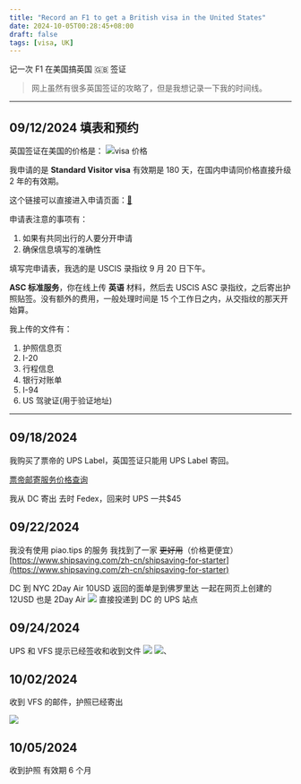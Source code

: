 ```yaml
---
title: "Record an F1 to get a British visa in the United States"
date: 2024-10-05T00:28:45+08:00
draft: false
tags: [visa, UK]
---
```


记一次 F1 在美国搞英国 🇬🇧 签证
> 网上虽然有很多英国签证的攻略了，但是我想记录一下我的时间线。
- - -
## 09/12/2024 填表和预约
英国签证在美国的价格是：
![visa 价格](https://yun.cmand.top/uploads/blog/visa.png "价格")

我申请的是 **Standard Visitor visa** 有效期是 180 天，在国内申请同价格直接升级 2 年的有效期。

这个链接可以直接进入申请页面：[🔗](https://visas-immigration.service.gov.uk/apply-visa-type/visit)

申请表注意的事项有：
1. 如果有共同出行的人要分开申请
2. 确保信息填写的准确性


填写完申请表，我选的是 USCIS 录指纹 9 月 20 日下午。

**ASC 标准服务**，你在线上传 **英语** 材料，然后去 USCIS ASC 录指纹，之后寄出护照贴签。没有额外的费用，一般处理时间是 15 个工作日之内，从交指纹的那天开始算。

 我上传的文件有：
1. 护照信息页
2. I-20 
3. 行程信息
4. 银行对账单
5. I-94
6. US 驾驶证(用于验证地址)
- - -
## 09/18/2024 
我购买了票帝的 UPS Label，英国签证只能用 UPS Label 寄回。

[票帝邮寄服务价格查询](https://docs.google.com/spreadsheets/d/1zfc-xUQgRe-Dt4i2U23S59GWOXD1LPompKMI-w2ULfM/edit)

我从 DC 寄出 去时 Fedex，回来时 UPS 一共$45

## 09/22/2024
我没有使用 piao.tips 的服务
我找到了一家 ~~更好用~~（价格更便宜）[https://www.shipsaving.com/zh-cn/shipsaving-for-starter](https://www.shipsaving.com/zh-cn/shipsaving-for-starter)

DC 到 NYC 2Day Air 10USD
返回的面单是到佛罗里达 一起在网页上创建的 12USD 也是 2Day Air
![](https://i.uid.si/ming/20240924234424.png)
直接投递到 DC 的 UPS 站点

## 09/24/2024
UPS 和 VFS 提示已经签收和收到文件
![](https://i.uid.si/ming/20240924234819.png)
![](https://i.uid.si/ming/20240924234937.png)、

## 10/02/2024
收到 VFS 的邮件，护照已经寄出

![](https://i.uid.si/ming/WeChat%E6%88%AA%E5%9B%BE_20241006003004.png)

## 10/05/2024
收到护照
有效期 6 个月
